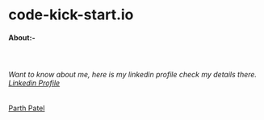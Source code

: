 # code-kick-start.io
<h4> About:- <h4> <br>
<h6> Want to know about me, here is my linkedin profile check my details there. <a href="https://www.linkedin.com/public-profile/settings?lipi=urn%3Ali%3Apage%3Ad_flagship3_profile_self_edit_contact-info%3B3ZJklTG1QZWcyxlEYuISTw%3D%3D" target="_blank"> Linkedin Profile </h6>
<div class="badge-base LI-profile-badge" data-locale="en_US" data-size="medium" data-theme="dark" data-type="VERTICAL" data-vanity="parth-patel-75ba6232b" data-version="v1"><a class="badge-base__link LI-simple-link" href="https://in.linkedin.com/in/parth-patel-75ba6232b?trk=profile-badge">Parth Patel</a></div>
              